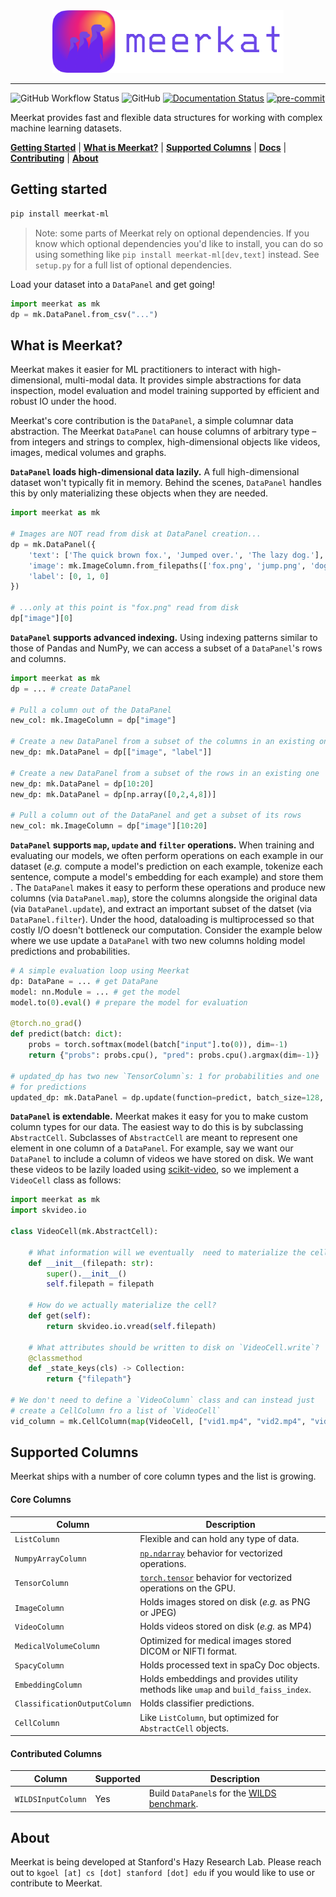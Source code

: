 
<div align="center">
    <img src="docs/meerkat_banner.png" height=100 alt="Meerkat logo"/>
</div>

-----

![GitHub Workflow Status](https://img.shields.io/github/workflow/status/robustness-gym/meerkat/CI)
![GitHub](https://img.shields.io/github/license/robustness-gym/meerkat)
[![Documentation Status](https://readthedocs.org/projects/meerkat/badge/?version=latest)](https://meerkat.readthedocs.io/en/latest/?badge=latest)
[![pre-commit](https://img.shields.io/badge/pre--commit-enabled-brightgreen?logo=pre-commit&logoColor=white)](https://github.com/pre-commit/pre-commit)
<!---[![codecov](https://codecov.io/gh/robustness-gym/meerkat/branch/main/graph/badge.svg?token=MOLQYUSYQU)](https://codecov.io/gh/robustness-gym/meerkat)--->

Meerkat provides fast and flexible data structures for working with complex machine learning datasets. 

[**Getting Started**](#getting-started)
| [**What is Meerkat?**](#what-is-meerkat)
| [**Supported Columns**](#supported-columns)
| [**Docs**](https://meerkat.readthedocs.io/en/latest/index.html)
| [**Contributing**](CONTRIBUTING.md)
| [**About**](#about)


## Getting started
```bash
pip install meerkat-ml
``` 
> Note: some parts of Meerkat rely on optional dependencies. If you know which optional dependencies you'd like to install, you can do so using something like `pip install meerkat-ml[dev,text]` instead. See `setup.py` for a full list of optional dependencies.   
 
Load your dataset into a `DataPanel` and get going!
```python
import meerkat as mk
dp = mk.DataPanel.from_csv("...")
```


## What is Meerkat?
Meerkat makes it easier for ML practitioners to interact with high-dimensional, multi-modal data. It provides simple abstractions for data inspection, model evaluation and model training supported by efficient and robust IO under the hood.  

Meerkat's core contribution is the `DataPanel`, a simple columnar data abstraction. The Meerkat `DataPanel` can house columns of arbitrary type – from integers and strings to complex, high-dimensional objects like videos, images, medical volumes and graphs. 

**`DataPanel` loads high-dimensional data lazily.**     A full high-dimensional dataset won't typically fit in memory. Behind the scenes, `DataPanel` handles this by only materializing these objects when they are needed. 
```python
import meerkat as mk

# Images are NOT read from disk at DataPanel creation...
dp = mk.DataPanel({
    'text': ['The quick brown fox.', 'Jumped over.', 'The lazy dog.'],
    'image': mk.ImageColumn.from_filepaths(['fox.png', 'jump.png', 'dog.png']),
    'label': [0, 1, 0]
}) 

# ...only at this point is "fox.png" read from disk
dp["image"][0]
```

**`DataPanel` supports advanced indexing.**  Using indexing patterns similar to those of Pandas and NumPy, we can access a subset of a `DataPanel`'s rows and columns. 
```python
import meerkat as mk
dp = ... # create DataPanel

# Pull a column out of the DataPanel
new_col: mk.ImageColumn = dp["image"]

# Create a new DataPanel from a subset of the columns in an existing one
new_dp: mk.DataPanel = dp[["image", "label"]] 

# Create a new DataPanel from a subset of the rows in an existing one
new_dp: mk.DataPanel = dp[10:20] 
new_dp: mk.DataPanel = dp[np.array([0,2,4,8])]

# Pull a column out of the DataPanel and get a subset of its rows 
new_col: mk.ImageColumn = dp["image"][10:20]
```

**`DataPanel` supports `map`, `update` and `filter` operations.**  When training and evaluating our models, we often perform operations on each example in our dataset (*e.g.* compute a model's prediction on each example, tokenize each sentence, compute a model's embedding for each example) and store them . The `DataPanel` makes it easy to perform these operations and produce new columns (via `DataPanel.map`), store the columns alongside the original data (via `DataPanel.update`), and extract an important subset of the datset (via `DataPanel.filter`). Under the hood, dataloading is multiprocessed so that costly I/O doesn't bottleneck our computation. Consider the example below where we use update a `DataPanel` with two new columns holding model predictions and probabilities.  
```python
# A simple evaluation loop using Meerkat 
dp: DataPane = ... # get DataPane
model: nn.Module = ... # get the model
model.to(0).eval() # prepare the model for evaluation

@torch.no_grad()
def predict(batch: dict):
    probs = torch.softmax(model(batch["input"].to(0)), dim=-1)
    return {"probs": probs.cpu(), "pred": probs.cpu().argmax(dim=-1)}

# updated_dp has two new `TensorColumn`s: 1 for probabilities and one
# for predictions
updated_dp: mk.DataPanel = dp.update(function=predict, batch_size=128, is_batched_fn=True)
```

**`DataPanel` is extendable.** Meerkat makes it easy for you to make custom column types for our data. The easiest way to do this is by subclassing `AbstractCell`. Subclasses of `AbstractCell` are meant to represent one element in one column of a `DataPanel`. For example, say we want our `DataPanel` to include a column of videos we have stored on disk. We want these videos to be lazily loaded using [scikit-video](http://www.scikit-video.org/stable/index.html), so we implement a `VideoCell` class as follows: 
```python
import meerkat as mk
import skvideo.io

class VideoCell(mk.AbstractCell):
    
    # What information will we eventually  need to materialize the cell? 
    def __init__(filepath: str):
        super().__init__()
        self.filepath = filepath
    
    # How do we actually materialize the cell?
    def get(self):
        return skvideo.io.vread(self.filepath)
    
    # What attributes should be written to disk on `VideoCell.write`?
    @classmethod
    def _state_keys(cls) -> Collection:
        return {"filepath"}

# We don't need to define a `VideoColumn` class and can instead just
# create a CellColumn fro a list of `VideoCell`
vid_column = mk.CellColumn(map(VideoCell, ["vid1.mp4", "vid2.mp4", "vid3.mp4"]))
```
## Supported Columns
Meerkat ships with a number of core column types and the list is growing.
#### Core Columns
| Column             |Description                                                  |
|--------------------|--------------------------------------------------------------|
| `ListColumn`       | Flexible and can hold any type of data.                      |
| `NumpyArrayColumn` | [`np.ndarray`](https://numpy.org/doc/stable/reference/generated/numpy.ndarray.html) behavior for vectorized operations.               |
| `TensorColumn`     | [`torch.tensor`](https://pytorch.org/docs/stable/tensors.html) behavior for vectorized operations on the GPU.    |
| `ImageColumn`      | Holds images stored on disk (*e.g.* as PNG or JPEG)                              |
| `VideoColumn`      | Holds videos stored on disk (*e.g.* as MP4)                              |
| `MedicalVolumeColumn` |Optimized for medical images stored DICOM or NIFTI format.|
| `SpacyColumn`      | Holds processed text in spaCy Doc objects.                         |
| `EmbeddingColumn`  | Holds embeddings and provides utility methods like `umap` and `build_faiss_index`.|
| `ClassificationOutputColumn` | Holds classifier predictions.|
| `CellColumn`       | Like `ListColumn`, but optimized for `AbstractCell` objects. |


#### Contributed Columns
| Column             | Supported | Description                                                  |
|--------------------|-----------|--------------------------------------------------------------|
| `WILDSInputColumn`       | Yes       | Build `DataPanel`s for the [WILDS benchmark](https://wilds.stanford.edu/).|


## About
Meerkat is being developed at Stanford's Hazy Research Lab. Please reach out to `kgoel [at] cs [dot] stanford [dot] edu` if you would like to use or contribute to Meerkat.
